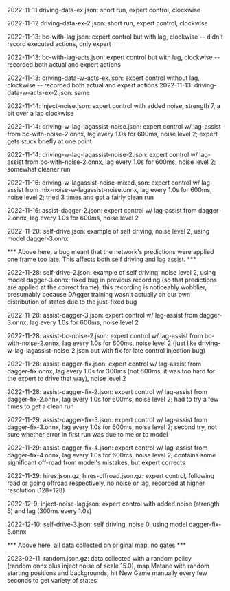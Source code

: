 
2022-11-11 driving-data-ex.json: short run, expert control, clockwise

2022-11-12 driving-data-ex-2.json: short run, expert control, clockwise

2022-11-13: bc-with-lag.json: expert control but with lag, clockwise -- didn't record executed actions, only expert

2022-11-13: bc-with-lag-acts.json: expert control but with lag, clockwise -- recorded both actual and expert actions

2022-11-13: driving-data-w-acts-ex.json: expert control without lag, clockwise -- recorded both actual and expert actions
2022-11-13: driving-data-w-acts-ex-2.json: same

2022-11-14: inject-noise.json: expert control with added noise, strength 7, a bit over a lap clockwise

2022-11-14: driving-w-lag-lagassist-noise.json: expert control w/ lag-assist from bc-with-noise-2.onnx, lag every 1.0s for 600ms, noise level 2; expert gets stuck briefly at one point

2022-11-14: driving-w-lag-lagassist-noise-2.json: expert control w/ lag-assist from bc-with-noise-2.onnx, lag every 1.0s for 600ms, noise level 2; somewhat cleaner run

2022-11-16: driving-w-lagassist-noise-mixed.json: expert control w/ lag-assist from mix-noise-w-lagassist-noise.onnx, lag every 1.0s for 600ms, noise level 2; tried 3 times and got a fairly clean run

2022-11-16: assist-dagger-2.json: expert control w/ lag-assist from dagger-2.onnx, lag every 1.0s for 600ms, noise level 2

2022-11-20: self-drive.json: example of self driving, noise level 2, using model dagger-3.onnx

*** Above here, a bug meant that the network's predictions were applied one frame too late. This affects both self driving and lag assist. ***

2022-11-28: self-drive-2.json: example of self driving, noise level 2, using model dagger-3.onnx; fixed bug in previous recording (so that predictions are applied at the correct frame); this recording is noticeably wobblier, presumably because DAgger training wasn't actually on our own distribution of states due to the just-fixed bug

2022-11-28: assist-dagger-3.json: expert control w/ lag-assist from dagger-3.onnx, lag every 1.0s for 600ms, noise level 2

2022-11-28: assist-bc-noise-2.json: expert control w/ lag-assist from bc-with-noise-2.onnx, lag every 1.0s for 600ms, noise level 2 (just like driving-w-lag-lagassist-noise-2.json but with fix for late control injection bug)

2022-11-28: assist-dagger-fix.json: expert control w/ lag-assist from dagger-fix.onnx, lag every 1.0s for 300ms (not 600ms, it was too hard for the expert to drive that way), noise level 2

2022-11-28: assist-dagger-fix-2.json: expert control w/ lag-assist from dagger-fix-2.onnx, lag every 1.0s for 600ms, noise level 2; had to try a few times to get a clean run

2022-11-29: assist-dagger-fix-3.json: expert control w/ lag-assist from dagger-fix-3.onnx, lag every 1.0s for 600ms, noise level 2; second try, not sure whether error in first run was due to me or to model

2022-11-29: assist-dagger-fix-4.json: expert control w/ lag-assist from dagger-fix-4.onnx, lag every 1.0s for 600ms, noise level 2; contains some significant off-road from model's mistakes, but expert corrects

2022-11-29: hires.json.gz, hires-offroad.json.gz: expert control, following road or going offroad respectively, no noise or lag, recorded at higher resolution (128*128)

2022-12-9: inject-noise-lag.json: expert control with added noise (strength 5) and lag (300ms every 1.0s)

2022-12-10: self-drive-3.json: self driving, noise 0, using model dagger-fix-5.onnx

*** Above here, all data collected on original map, no gates ***

2023-02-11: random.json.gz: data collected with a random policy (random.onnx plus inject noise of scale 15.0), map Matane with random starting positions and backgrounds, hit New Game manually every few seconds to get variety of states